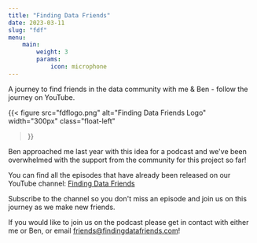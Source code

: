```yaml
---
title: "Finding Data Friends"
date: 2023-03-11
slug: "fdf"
menu:
    main:
        weight: 3
        params:
            icon: microphone
---
```


A journey to find friends in the data community with me & Ben - follow the journey on YouTube.

{{<
  figure src="fdflogo.png"
         alt="Finding Data Friends Logo"
         width="300px"
         class="float-left"
>}}

Ben approached me last year with this idea for a podcast and we've been overwhelmed with the support from the community for this project so far!

You can find all the episodes that have already been released on our YouTube channel: [Finding Data Friends](http://findingdatafriends.com/)

Subscribe to the channel so you don't miss an episode and join us on this journey as we make new friends.

If you would like to join us on the podcast please get in contact with either me or Ben, or email friends@findingdatafriends.com!
